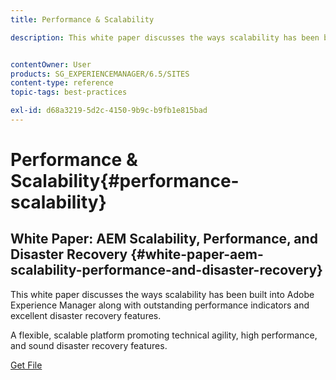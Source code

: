 ```yaml
---
title: Performance & Scalability

description: This white paper discusses the ways scalability has been built into AEM along with performance indicators and disaster recovery features.


contentOwner: User
products: SG_EXPERIENCEMANAGER/6.5/SITES
content-type: reference
topic-tags: best-practices

exl-id: d68a3219-5d2c-4150-9b9c-b9fb1e815bad
---
```

# Performance & Scalability{#performance-scalability}

## White Paper: AEM Scalability, Performance, and Disaster Recovery {#white-paper-aem-scalability-performance-and-disaster-recovery}

This white paper discusses the ways scalability has been built into Adobe Experience Manager along with outstanding performance indicators and excellent disaster recovery features.

A flexible, scalable platform promoting technical agility, high performance, and sound disaster recovery features.

[Get File](assets/aem_scalability_whitepaperfinal-06122015je.pdf)
